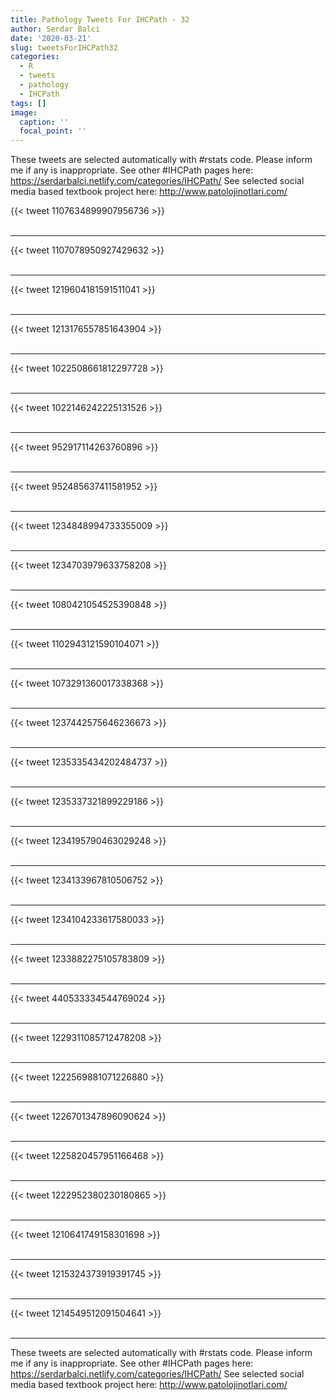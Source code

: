 ```yaml
---
title: Pathology Tweets For IHCPath - 32
author: Serdar Balci
date: '2020-03-21'
slug: tweetsForIHCPath32
categories:
  - R
  - tweets
  - pathology
  - IHCPath
tags: []
image:
  caption: ''
  focal_point: ''
---
```



These tweets are selected automatically with #rstats code. Please inform me if any is inappropriate.
See other #IHCPath pages here: https://serdarbalci.netlify.com/categories/IHCPath/ 
See selected social media based textbook project here: http://www.patolojinotlari.com/

{{< tweet 1107634899907956736 >}}
<br>
<br>
<hr>
{{< tweet 1107078950927429632 >}}
<br>
<br>
<hr>
{{< tweet 1219604181591511041 >}}
<br>
<br>
<hr>
{{< tweet 1213176557851643904 >}}
<br>
<br>
<hr>
{{< tweet 1022508661812297728 >}}
<br>
<br>
<hr>
{{< tweet 1022146242225131526 >}}
<br>
<br>
<hr>
{{< tweet 952917114263760896 >}}
<br>
<br>
<hr>
{{< tweet 952485637411581952 >}}
<br>
<br>
<hr>
{{< tweet 1234848994733355009 >}}
<br>
<br>
<hr>
{{< tweet 1234703979633758208 >}}
<br>
<br>
<hr>
{{< tweet 1080421054525390848 >}}
<br>
<br>
<hr>
{{< tweet 1102943121590104071 >}}
<br>
<br>
<hr>
{{< tweet 1073291360017338368 >}}
<br>
<br>
<hr>
{{< tweet 1237442575646236673 >}}
<br>
<br>
<hr>
{{< tweet 1235335434202484737 >}}
<br>
<br>
<hr>
{{< tweet 1235337321899229186 >}}
<br>
<br>
<hr>
{{< tweet 1234195790463029248 >}}
<br>
<br>
<hr>
{{< tweet 1234133967810506752 >}}
<br>
<br>
<hr>
{{< tweet 1234104233617580033 >}}
<br>
<br>
<hr>
{{< tweet 1233882275105783809 >}}
<br>
<br>
<hr>
{{< tweet 440533334544769024 >}}
<br>
<br>
<hr>
{{< tweet 1229311085712478208 >}}
<br>
<br>
<hr>
{{< tweet 1222569881071226880 >}}
<br>
<br>
<hr>
{{< tweet 1226701347896090624 >}}
<br>
<br>
<hr>
{{< tweet 1225820457951166468 >}}
<br>
<br>
<hr>
{{< tweet 1222952380230180865 >}}
<br>
<br>
<hr>
{{< tweet 1210641749158301698 >}}
<br>
<br>
<hr>
{{< tweet 1215324373919391745 >}}
<br>
<br>
<hr>
{{< tweet 1214549512091504641 >}}
<br>
<br>
<hr>


These tweets are selected automatically with #rstats code. Please inform me if any is inappropriate.
See other #IHCPath pages here: https://serdarbalci.netlify.com/categories/IHCPath/ 
See selected social media based textbook project here: http://www.patolojinotlari.com/
